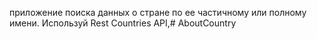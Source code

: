 ﻿приложение поиска данных о стране по ее частичному или полному имени. Используй Rest Countries API,# AboutCountry
